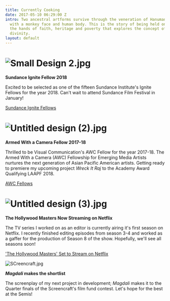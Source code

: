 ```yaml
---
title: Currently Cooking
date: 2017-05-10 06:29:00 Z
intro: Two ancestral artforms survive through the veneration of Hanuman, a hindu deity
  with a monkey face and human body. This is the story of being held on a leash to
  the hands of faith, heritage and poverty that explores the concept of humanism and
  divinity.
layout: default
---
```





# ![Small Design 2.jpg](/uploads/Small%20Design%202.jpg)

**Sundance Ignite Fellow 2018**

Excited to be selected as one of the fifteen Sundance Institute's Ignite Fellows for the year 2018. Can't wait to attend Sundance Film Festival in January!


[Sundance Ignite Fellows](http://www.sundance.org/blogs/news/sundance-institute-announces-2018-sundance-ignite-fellows#/)

# ![Untitled design (2).jpg](/uploads/Untitled%20design%20(2).jpg)

**Armed With a Camera Fellow 2017-18**

Thrilled to be Visual Communication's AWC Fellow for the year 2017-18.
The Armed With a Camera (AWC) Fellowship for Emerging Media Artists nurtures 
the next generation of Asian Pacific American artists. Getting ready to premiere my upcoming project *Wreck It Raj* to the Academy Award Qualifying LAAPF 2018.

[AWC Fellows](https://www.vconline.org/2018-awc-fellows)

# ![Untitled design (3).jpg](/uploads/Untitled%20design%20(3).jpg)

**The Hollywood Masters Now Streaming on Netflix**

The TV series I worked on as an editor is currently airing it's first season on Netflix. I recently finished editing episodes from season 3-4 and worked as a gaffer for the production of Season 8 of the show. Hopefully, we'll see all seasons soon!

['The Hollywood Masters' Set to Stream on Netflix](https://www.hollywoodreporter.com/news/hollywood-masters-set-stream-netflix-1023832)


![SCreencraft.jpg](/uploads/SCreencraft.jpg)

***Magdali* makes the shortlist**

The screenplay of my next project in development; *Magdali* makes it to the Quarter finals of the Screencraft's film fund contest. Let's hope for the best at the Semis! 
